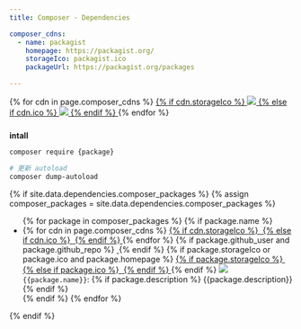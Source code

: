```yaml
---
title: Composer - Dependencies

composer_cdns:
  - name: packagist
    homepage: https://packagist.org/
    storageIco: packagist.ico
    packageUrl: https://packagist.org/packages

---
```


<div class="d-flex justify-content-around mb-3" style="height: 3rem;">
  {% for cdn in page.composer_cdns %}
    <a target="_blank" class="d-inline-flex" href="{{cdn.homepage}}">
      {% if cdn.storageIco %}
        <img src="{{site.storageUrl.favicon}}/{{cdn.storageIco}}"/>
      {% else if cdn.ico %}
        <img src="{{cdn.ico}}"/>
      {% endif %}
    </a>
  {% endfor %}
</div>

**intall**

```bash
composer require {package}

# 更新 autoload
composer dump-autoload
```

{% if site.data.dependencies.composer_packages %}
{% assign composer_packages = site.data.dependencies.composer_packages %}
<ul>
  {% for package in composer_packages %}
    {% if package.name %}
      <li>
        {% for cdn in page.composer_cdns %}
          <a target="_blank" href="{{cdn.packageUrl}}/{{package.name}}">
            {% if cdn.storageIco %}
              <img src="{{site.storageUrl.favicon}}/{{cdn.storageIco}}" alt=""/>
            {% else if cdn.ico %}
              <img src="{{cdn.ico}}" alt=""/>
            {% endif %}
          </a>
        {% endfor %}
        {% if package.github_user and package.github_repo %}
          <a target="_blank" href="https://github.com/{{package.github_user}}/{{package.github_repo}}">
            <img src="{{site.storageUrl.favicon}}/github.ico" alt="">
          </a>
        {% endif %}
        {% if package.storageIco or package.ico and package.homepage %}
          <a target="_blank" href="{{package.homepage}}">
            {% if package.storageIco %}
              <img src="{{site.storageUrl.favicon}}/{{package.storageIco}}" alt=""/>
            {% else if package.ico %}
              <img src="{{package.ico}}" alt=""/>
            {% endif %}
          </a>
        {% endif %}
        <img src="https://img.shields.io/packagist/dt/{{package.name}}" />
        <code class="language-plaintext highlighter-rouge">{{package.name}}</code>:
        {% if package.description %}
          <span>{{package.description}}</span>
        {% endif %}
      </li>
    {% endif %}
  {% endfor %}
</ul>
{% endif %}
